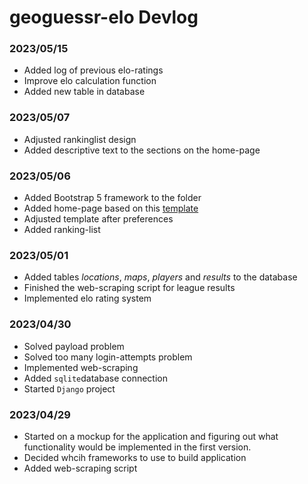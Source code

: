 # geoguessr-elo Devlog
### 2023/05/15
- Added log of previous elo-ratings
- Improve elo calculation function
- Added new table in database

### 2023/05/07
- Adjusted rankinglist design
- Added descriptive text to the sections on the home-page

### 2023/05/06
- Added Bootstrap 5 framework to the folder
- Added home-page based on this [template](https://startbootstrap.com/previews/one-page-wonder)
- Adjusted template after preferences
- Added ranking-list

### 2023/05/01
- Added tables *locations*, *maps*, *players* and *results* to the database
- Finished the web-scraping script for league results
- Implemented elo rating system
### 2023/04/30
- Solved payload problem
- Solved too many login-attempts problem
- Implemented web-scraping
- Added `sqlite`database connection
- Started `Django` project

### 2023/04/29
- Started on a mockup for the application and figuring out what functionality would be implemented in the first version.
- Decided whcih frameworks to use to build application
- Added web-scraping script